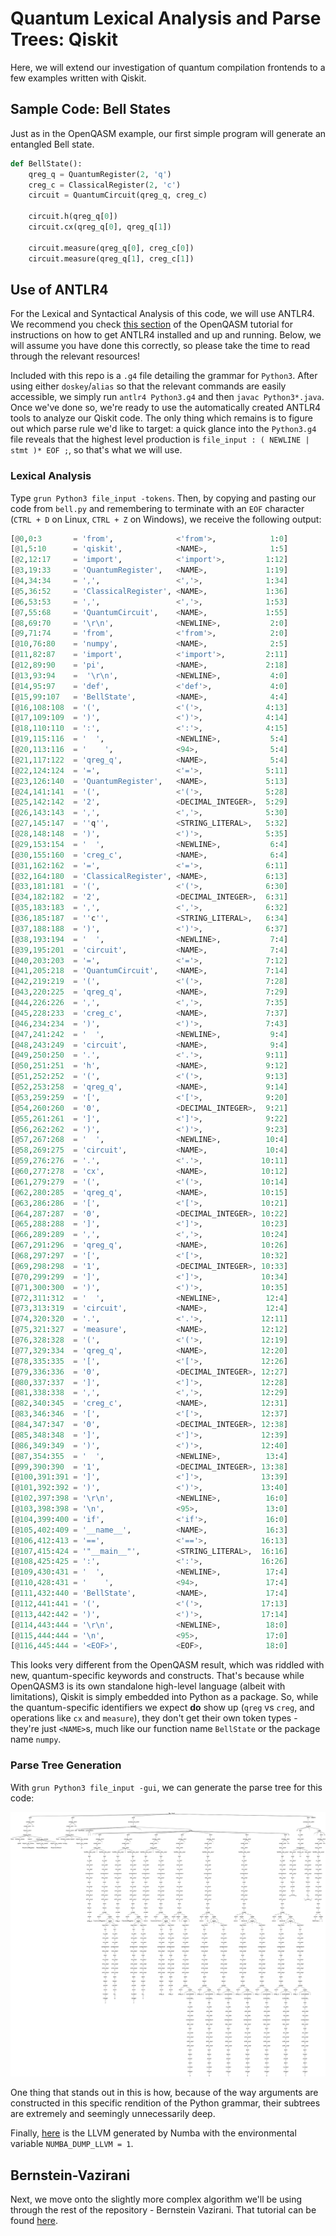 # Quantum Lexical Analysis and Parse Trees: Qiskit

Here, we will extend our investigation of quantum compilation frontends to a few examples written with Qiskit.

## Sample Code: Bell States

Just as in the OpenQASM example, our first simple program will generate an entangled Bell state.

``` Python
def BellState():
    qreg_q = QuantumRegister(2, 'q')
    creg_c = ClassicalRegister(2, 'c')
    circuit = QuantumCircuit(qreg_q, creg_c)

    circuit.h(qreg_q[0])
    circuit.cx(qreg_q[0], qreg_q[1])
    
    circuit.measure(qreg_q[0], creg_c[0])
    circuit.measure(qreg_q[1], creg_c[1])
```

## Use of ANTLR4

For the Lexical and Syntactical Analysis of this code, we will use ANTLR4. We recommend you check [this section](../OpenQASM/README.md/#antlr4) of the OpenQASM tutorial for instructions on how to get ANTLR4 installed and up and running. Below, we will assume you have done this correctly, so please take the time to read through the relevant resources!

Included with this repo is a `.g4` file detailing the grammar for `Python3`. After using either `doskey`/`alias` so that the relevant commands are easily accessible, we simply run `antlr4 Python3.g4` and then `javac Python3*.java`. Once we've done so, we're ready to use the automatically created ANTLR4 tools to analyze our Qiskit code. The only thing which remains is to figure out which parse rule we'd like to target: a quick glance into the `Python3.g4` file reveals that the highest level production is `file_input : ( NEWLINE | stmt )* EOF ;`, so that's what we will use.

### Lexical Analysis

Type `grun Python3 file_input -tokens`. Then, by copying and pasting our code from `bell.py` and remembering to terminate with an `EOF` character (`CTRL + D` on Linux, `CTRL + Z` on Windows), we receive the following output:

``` Python
[@0,0:3       = 'from',              <'from'>,            1:0]
[@1,5:10      = 'qiskit',            <NAME>,              1:5]
[@2,12:17     = 'import',            <'import'>,         1:12]
[@3,19:33     = 'QuantumRegister',   <NAME>,             1:19]
[@4,34:34     = ',',                 <','>,              1:34]
[@5,36:52     = 'ClassicalRegister', <NAME>,             1:36]
[@6,53:53     = ',',                 <','>,              1:53]
[@7,55:68     = 'QuantumCircuit',    <NAME>,             1:55]
[@8,69:70     = '\r\n',              <NEWLINE>,           2:0]
[@9,71:74     = 'from',              <'from'>,            2:0]
[@10,76:80    = 'numpy',             <NAME>,              2:5]
[@11,82:87    = 'import',            <'import'>,         2:11]
[@12,89:90    = 'pi',                <NAME>,             2:18]
[@13,93:94    =  '\r\n',             <NEWLINE>,           4:0]
[@14,95:97    = 'def',               <'def'>,             4:0]
[@15,99:107   = 'BellState',         <NAME>,              4:4]
[@16,108:108  = '(',                 <'('>,              4:13]
[@17,109:109  = ')',                 <')'>,              4:14]
[@18,110:110  = ':',                 <':'>,              4:15]
[@19,115:116  = '  ',                <NEWLINE>,           5:4]
[@20,113:116  = '    ',              <94>,                5:4]
[@21,117:122  = 'qreg_q',            <NAME>,              5:4]
[@22,124:124  = '=',                 <'='>,              5:11]
[@23,126:140  = 'QuantumRegister',   <NAME>,             5:13]
[@24,141:141  = '(',                 <'('>,              5:28]
[@25,142:142  = '2',                 <DECIMAL_INTEGER>,  5:29]
[@26,143:143  = ',',                 <','>,              5:30]
[@27,145:147  = ''q'',               <STRING_LITERAL>,   5:32]
[@28,148:148  = ')',                 <')'>,              5:35]
[@29,153:154  = '  ',                <NEWLINE>,           6:4]
[@30,155:160  = 'creg_c',            <NAME>,              6:4]
[@31,162:162  = '=',                 <'='>,              6:11]
[@32,164:180  = 'ClassicalRegister', <NAME>,             6:13]
[@33,181:181  = '(',                 <'('>,              6:30]
[@34,182:182  = '2',                 <DECIMAL_INTEGER>,  6:31]
[@35,183:183  = ',',                 <','>,              6:32]
[@36,185:187  = ''c'',               <STRING_LITERAL>,   6:34]
[@37,188:188  = ')',                 <')'>,              6:37]
[@38,193:194  = '  ',                <NEWLINE>,           7:4]
[@39,195:201  = 'circuit',           <NAME>,              7:4]
[@40,203:203  = '=',                 <'='>,              7:12]
[@41,205:218  = 'QuantumCircuit',    <NAME>,             7:14]
[@42,219:219  = '(',                 <'('>,              7:28]
[@43,220:225  = 'qreg_q',            <NAME>,             7:29]
[@44,226:226  = ',',                 <','>,              7:35]
[@45,228:233  = 'creg_c',            <NAME>,             7:37]
[@46,234:234  = ')',                 <')'>,              7:43]
[@47,241:242  = '  ',                <NEWLINE>,           9:4]
[@48,243:249  = 'circuit',           <NAME>,              9:4]
[@49,250:250  = '.',                 <'.'>,              9:11]
[@50,251:251  = 'h',                 <NAME>,             9:12]
[@51,252:252  = '(',                 <'('>,              9:13]
[@52,253:258  = 'qreg_q',            <NAME>,             9:14]
[@53,259:259  = '[',                 <'['>,              9:20]
[@54,260:260  = '0',                 <DECIMAL_INTEGER>,  9:21]
[@55,261:261  = ']',                 <']'>,              9:22]
[@56,262:262  = ')',                 <')'>,              9:23]
[@57,267:268  = '  ',                <NEWLINE>,          10:4]
[@58,269:275  = 'circuit',           <NAME>,             10:4]
[@59,276:276  = '.',                 <'.'>,             10:11]
[@60,277:278  = 'cx',                <NAME>,            10:12]
[@61,279:279  = '(',                 <'('>,             10:14]
[@62,280:285  = 'qreg_q',            <NAME>,            10:15]
[@63,286:286  = '[',                 <'['>,             10:21]
[@64,287:287  = '0',                 <DECIMAL_INTEGER>, 10:22]
[@65,288:288  = ']',                 <']'>,             10:23]
[@66,289:289  = ',',                 <','>,             10:24]
[@67,291:296  = 'qreg_q',            <NAME>,            10:26]
[@68,297:297  = '[',                 <'['>,             10:32]
[@69,298:298  = '1',                 <DECIMAL_INTEGER>, 10:33]
[@70,299:299  = ']',                 <']'>,             10:34]
[@71,300:300  = ')',                 <')'>,             10:35]
[@72,311:312  = '  ',                <NEWLINE>,          12:4]
[@73,313:319  = 'circuit',           <NAME>,             12:4]
[@74,320:320  = '.',                 <'.'>,             12:11]
[@75,321:327  = 'measure',           <NAME>,            12:12]
[@76,328:328  = '(',                 <'('>,             12:19]
[@77,329:334  = 'qreg_q',            <NAME>,            12:20]
[@78,335:335  = '[',                 <'['>,             12:26]
[@79,336:336  = '0',                 <DECIMAL_INTEGER>, 12:27]
[@80,337:337  = ']',                 <']'>,             12:28]
[@81,338:338  = ',',                 <','>,             12:29]
[@82,340:345  = 'creg_c',            <NAME>,            12:31]
[@83,346:346  = '[',                 <'['>,             12:37]
[@84,347:347  = '0',                 <DECIMAL_INTEGER>, 12:38]
[@85,348:348  = ']',                 <']'>,             12:39]
[@86,349:349  = ')',                 <')'>,             12:40]
[@87,354:355  = '  ',                <NEWLINE>,          13:4]
[@99,390:390  = '1',                 <DECIMAL_INTEGER>, 13:38]
[@100,391:391 = ']',                 <']'>,             13:39]
[@101,392:392 = ')',                 <')'>,             13:40]
[@102,397:398 = '\r\n',              <NEWLINE>,          16:0]
[@103,398:398 = '\n',                <95>,               13:0]
[@104,399:400 = 'if',                <'if'>,             16:0]
[@105,402:409 = '__name__',          <NAME>,             16:3]
[@106,412:413 = '==',                <'=='>,            16:13]
[@107,415:424 = '"__main__"',        <STRING_LITERAL>,  16:16]
[@108,425:425 = ':',                 <':'>,             16:26]
[@109,430:431 = '  ',                <NEWLINE>,          17:4]
[@110,428:431 = '    ',              <94>,               17:4]
[@111,432:440 = 'BellState',         <NAME>,             17:4]
[@112,441:441 = '(',                 <'('>,             17:13]
[@113,442:442 = ')',                 <')'>,             17:14]
[@114,443:444 = '\r\n',              <NEWLINE>,          18:0]
[@115,444:444 = '\n',                <95>,               17:0]
[@116,445:444 = '<EOF>',             <EOF>,              18:0]
```

This looks very different from the OpenQASM result, which was riddled with new, quantum-specific keywords and constructs. That's because while OpenQASM3 is its own standalone high-level language (albeit with limitations), Qiskit is simply embedded into Python as a package. So, while the quantum-specific identifiers we expect **do** show up (`qreg` vs `creg`, and operations like `cx` and `measure`), they don't get their own token types - they're just `<NAME>`s, much like our function name `BellState` or the package name `numpy`.

### Parse Tree Generation

With `grun Python3 file_input -gui`, we can generate the parse tree for this code:

![Bell ANTLR4 Parse Tree](bell_states/bell_parse_tree.png)

One thing that stands out in this is how, because of the way arguments are constructed in this specific rendition of the Python grammar, their subtrees are extremely and seemingly unnecessarily deep.

Finally, [here](bell_states/bell.ll) is the LLVM generated by Numba with the environmental variable `NUMBA_DUMP_LLVM = 1`.


## Bernstein-Vazirani

Next, we move onto the slightly more complex algorithm we'll be using through the rest of the repository - Bernstein Vazirani. That tutorial can be found [here](B-V/Qiskit_to_LLVM.ipynb).